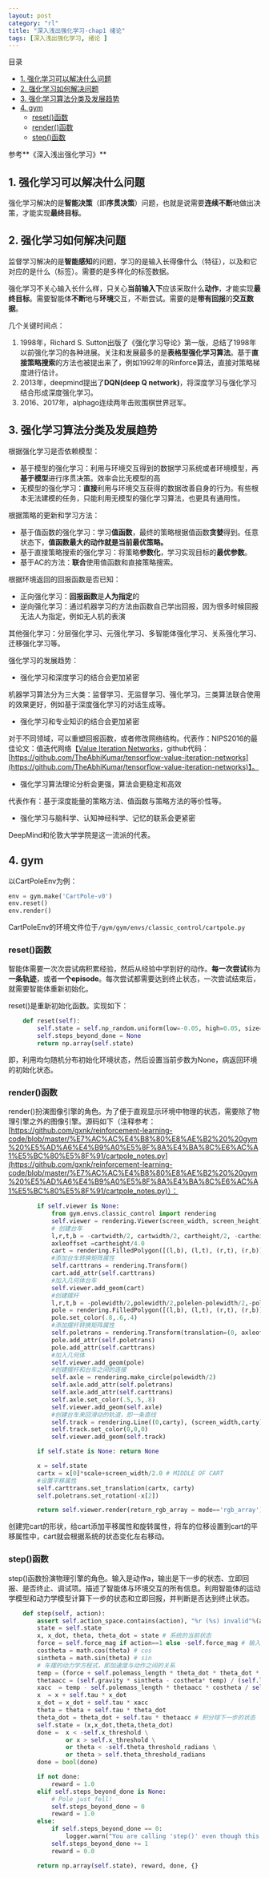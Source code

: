 ```yaml
---
layout: post
category: "rl"
title: "深入浅出强化学习-chap1 绪论"
tags: [深入浅出强化学习, 绪论 ]
---
```


目录

<!-- TOC -->

- [1. 强化学习可以解决什么问题](#1-强化学习可以解决什么问题)
- [2. 强化学习如何解决问题](#2-强化学习如何解决问题)
- [3. 强化学习算法分类及发展趋势](#3-强化学习算法分类及发展趋势)
- [4. gym](#4-gym)
    - [reset()函数](#reset函数)
    - [render()函数](#render函数)
    - [step()函数](#step函数)

<!-- /TOC -->

参考**《深入浅出强化学习》**

## 1. 强化学习可以解决什么问题

强化学习解决的是**智能决策**（即**序贯决策**）问题，也就是说需要**连续不断**地做出决策，才能实现**最终目标**。

## 2. 强化学习如何解决问题

监督学习解决的是**智能感知**的问题，学习的是输入长得像什么（特征），以及和它对应的是什么（标签）。需要的是多样化的标签数据。

强化学习不关心输入长什么样，只关心**当前输入下**应该采取什么**动作**，才能实现**最终目标**。需要智能体**不断**地与**环境**交互，不断尝试。需要的是**带有回报**的**交互数据**。

几个关键时间点：

1. 1998年，Richard S. Sutton出版了《强化学习导论》第一版，总结了1998年以前强化学习的各种进展。关注和发展最多的是**表格型强化学习算法**。基于**直接策略搜索**的方法也被提出来了，例如1992年的Rinforce算法，直接对策略梯度进行估计。
2. 2013年，deepmind提出了**DQN(deep Q network)**，将深度学习与强化学习结合形成深度强化学习。
3. 2016、2017年，alphago连续两年击败围棋世界冠军。

## 3. 强化学习算法分类及发展趋势

根据强化学习是否依赖模型：

+ 基于模型的强化学习：利用与环境交互得到的数据学习系统或者环境模型，再**基于模型**进行序贯决策。效率会比无模型的高
+ 无模型的强化学习：**直接**利用与环境交互获得的数据改善自身的行为。有些根本无法建模的任务，只能利用无模型的强化学习算法，也更具有通用性。

根据策略的更新和学习方法：

+ 基于值函数的强化学习：学习**值函数**，最终的策略根据值函数**贪婪**得到。任意状态下，**值函数最大的动作就是当前最优策略。**
+ 基于直接策略搜索的强化学习：将策略**参数化**，学习实现目标的**最优参数**。
+ 基于AC的方法：**联合**使用值函数和直接策略搜索。

根据环境返回的回报函数是否已知：

+ 正向强化学习：**回报函数**是**人为指定**的
+ 逆向强化学习：通过机器学习的方法由函数自己学出回报，因为很多时候回报无法人为指定，例如无人机的表演

其他强化学习：分层强化学习、元强化学习、多智能体强化学习、关系强化学习、迁移强化学习等。

强化学习的发展趋势：

+ 强化学习和深度学习的结合会更加紧密

机器学习算法分为三大类：监督学习、无监督学习、强化学习。三类算法联合使用的效果更好，例如基于深度强化学习的对话生成等。

+ 强化学习和专业知识的结合会更加紧密

对于不同领域，可以重塑回报函数，或者修改网络结构。代表作：NIPS2016的最佳论文：值迭代网络【[Value Iteration Networks](https://arxiv.org/pdf/1602.02867.pdf)，github代码：[https://github.com/TheAbhiKumar/tensorflow-value-iteration-networks](https://github.com/TheAbhiKumar/tensorflow-value-iteration-networks)】。

+ 强化学习算法理论分析会更强，算法会更稳定和高效

代表作有：基于深度能量的策略方法、值函数与策略方法的等价性等。

+ 强化学习与脑科学、认知神经科学、记忆的联系会更紧密

DeepMind和伦敦大学学院是这一流派的代表。

## 4. gym

以CartPoleEnv为例：

```python
env = gym.make('CartPole-v0')
env.reset()
env.render()
```

CartPoleEnv的环境文件位于```/gym/gym/envs/classic_control/cartpole.py```

### reset()函数

智能体需要一次次尝试病积累经验，然后从经验中学到好的动作。**每一次尝试**称为**一条轨迹**，或者**一个episode**。每次尝试都需要达到终止状态，一次尝试结束后，就需要智能体重新初始化。

reset()是重新初始化函数。实现如下：

```python
    def reset(self):
        self.state = self.np_random.uniform(low=-0.05, high=0.05, size=(4,))
        self.steps_beyond_done = None
        return np.array(self.state)
```

即，利用均匀随机分布初始化环境状态，然后设置当前步数为None，病返回环境的初始化状态。

### render()函数

render()扮演图像引擎的角色。为了便于直观显示环境中物理的状态，需要除了物理引擎之外的图像引擎。源码如下（注释参考：[https://github.com/gxnk/reinforcement-learning-code/blob/master/%E7%AC%AC%E4%B8%80%E8%AE%B2%20%20gym%20%E5%AD%A6%E4%B9%A0%E5%8F%8A%E4%BA%8C%E6%AC%A1%E5%BC%80%E5%8F%91/cartpole_notes.py](https://github.com/gxnk/reinforcement-learning-code/blob/master/%E7%AC%AC%E4%B8%80%E8%AE%B2%20%20gym%20%E5%AD%A6%E4%B9%A0%E5%8F%8A%E4%BA%8C%E6%AC%A1%E5%BC%80%E5%8F%91/cartpole_notes.py)）：

```python
        if self.viewer is None:
            from gym.envs.classic_control import rendering
            self.viewer = rendering.Viewer(screen_width, screen_height)
            # 创建台车
            l,r,t,b = -cartwidth/2, cartwidth/2, cartheight/2, -cartheight/2
            axleoffset =cartheight/4.0
            cart = rendering.FilledPolygon([(l,b), (l,t), (r,t), (r,b)]) ## 填充一个矩形
            #添加台车转换矩阵属性
            self.carttrans = rendering.Transform()
            cart.add_attr(self.carttrans)
            #加入几何体台车
            self.viewer.add_geom(cart)
            #创建摆杆
            l,r,t,b = -polewidth/2,polewidth/2,polelen-polewidth/2,-polewidth/2
            pole = rendering.FilledPolygon([(l,b), (l,t), (r,t), (r,b)])
            pole.set_color(.8,.6,.4)
            #添加摆杆转换矩阵属性
            self.poletrans = rendering.Transform(translation=(0, axleoffset))
            pole.add_attr(self.poletrans)
            pole.add_attr(self.carttrans)
            #加入几何体
            self.viewer.add_geom(pole)
            #创建摆杆和台车之间的连接
            self.axle = rendering.make_circle(polewidth/2)
            self.axle.add_attr(self.poletrans)
            self.axle.add_attr(self.carttrans)
            self.axle.set_color(.5,.5,.8)
            self.viewer.add_geom(self.axle)
            #创建台车来回滑动的轨道，即一条直线
            self.track = rendering.Line((0,carty), (screen_width,carty))
            self.track.set_color(0,0,0)
            self.viewer.add_geom(self.track)

        if self.state is None: return None

        x = self.state
        cartx = x[0]*scale+screen_width/2.0 # MIDDLE OF CART
        #设置平移属性
        self.carttrans.set_translation(cartx, carty)
        self.poletrans.set_rotation(-x[2])

        return self.viewer.render(return_rgb_array = mode=='rgb_array')
```

创建完cart的形状，给cart添加平移属性和旋转属性，将车的位移设置到cart的平移属性中，cart就会根据系统的状态变化左右移动。

### step()函数

step()函数扮演物理引擎的角色。输入是动作a，输出是下一步的状态、立即回报、是否终止、调试项。描述了智能体与环境交互的所有信息。利用智能体的运动学模型和动力学模型计算下一步的状态和立即回报，并判断是否达到终止状态。

```python
    def step(self, action):
        assert self.action_space.contains(action), "%r (%s) invalid"%(action, type(action))
        state = self.state
        x, x_dot, theta, theta_dot = state # 系统的当前状态
        force = self.force_mag if action==1 else -self.force_mag # 输入动作，即作用到车上的力
        costheta = math.cos(theta) # cos
        sintheta = math.sin(theta) # sin
        # 车摆的动力学方程式，即加速度与动作之间的关系
        temp = (force + self.polemass_length * theta_dot * theta_dot * sintheta) / self.total_mass
        thetaacc = (self.gravity * sintheta - costheta* temp) / (self.length * (4.0/3.0 - self.masspole * costheta * costheta / self.total_mass)) # 摆的角加速度
        xacc  = temp - self.polemass_length * thetaacc * costheta / self.total_mass # 小车的平移加速度
        x  = x + self.tau * x_dot
        x_dot = x_dot + self.tau * xacc
        theta = theta + self.tau * theta_dot
        theta_dot = theta_dot + self.tau * thetaacc # 积分球下一步的状态
        self.state = (x,x_dot,theta,theta_dot)
        done =  x < -self.x_threshold \
                or x > self.x_threshold \
                or theta < -self.theta_threshold_radians \
                or theta > self.theta_threshold_radians
        done = bool(done)

        if not done:
            reward = 1.0
        elif self.steps_beyond_done is None:
            # Pole just fell!
            self.steps_beyond_done = 0
            reward = 1.0
        else:
            if self.steps_beyond_done == 0:
                logger.warn("You are calling 'step()' even though this environment has already returned done = True. You should always call 'reset()' once you receive 'done = True' -- any further steps are undefined behavior.")
            self.steps_beyond_done += 1
            reward = 0.0

        return np.array(self.state), reward, done, {}
```

